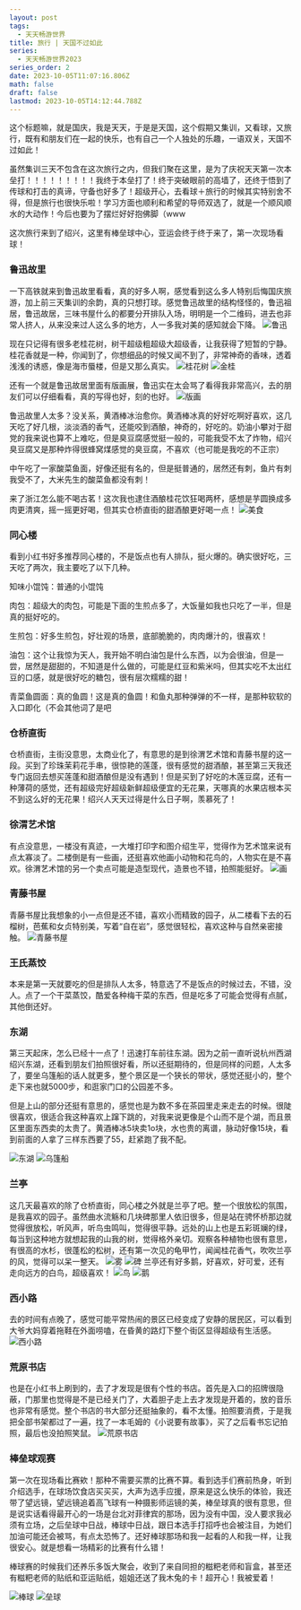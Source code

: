 ```yaml
---
layout: post
tags:
  - 天天畅游世界
title: 旅行 | 天国不过如此
series:
  - 天天畅游世界2023
series_order: 2
date: 2023-10-05T11:07:16.806Z
math: false
draft: false
lastmod: 2023-10-05T14:12:44.788Z
---
```

这个标题嘛，就是国庆，我是天天，于是是天国，这个假期又集训，又看球，又旅行，既有和朋友们在一起的快乐，也有自己一个人独处的乐趣，一语双关，天国不过如此！

虽然集训三天不包含在这次旅行之内，但我们聚在这里，是为了庆祝天天第一次本垒打！！！！！！！！！我终于本垒打了！终于突破眼前的高墙了，还终于悟到了传球和打击的真谛，守备也好多了！超级开心，去看球＋旅行的时候其实特别舍不得，但是旅行也很快乐啦！学习方面也顺利和希望的导师双选了，就是一个顺风顺水的大动作！今后也要为了摆烂好好抱佛脚（www

这次旅行来到了绍兴，这里有棒垒球中心，亚运会终于终于来了，第一次现场看球！

### 鲁迅故里

一下高铁就来到鲁迅故里看看，真的好多人啊，感觉看到这么多人特别后悔国庆旅游，加上前三天集训的余韵，真的只想打球。感觉鲁迅故里的结构怪怪的，鲁迅祖居，鲁迅故居，三味书屋什么的都要分开排队入场，明明是一个二维码，进去也非常人挤人，从来没来过人这么多的地方，人一多我对美的感知就会下降。
![鲁迅](/img/微信图片_20231005202250.jpg)

现在只记得有很多老桂花树，树干超级粗超级大超级香，让我获得了短暂的宁静。桂花香就是一种，你闻到了，你想细品的时候又闻不到了，非常神奇的香味，透着浅浅的诱惑，像是海市蜃楼，但是又那么真实。
![桂花树](/img/微信图片_20231005202330.jpg)
![金桂](/img/微信图片_20231005202319.jpg)

还有一个就是鲁迅故居里面有版画展，鲁迅实在太会骂了看得我非常高兴，去的朋友们可以仔细看看，真的写得也好，刻的也好。
![版画](/img/微信图片_20231005202313.jpg)

鲁迅故里人太多？没关系，黄酒棒冰治愈你。黄酒棒冰真的好好吃啊好喜欢，这几天吃了好几根，淡淡酒的香气，还能咬到酒酿，神奇的，好吃的。奶油小攀对于甜党的我来说也算不上难吃，但是臭豆腐感觉挺一般的，可能我受不太了炸物，绍兴臭豆腐又是那种炸得很蜂窝煤感觉的臭豆腐，不喜欢（也可能是我吃的不正宗）

中午吃了一家酸菜鱼面，好像还挺有名的，但是挺普通的，居然还有刺，鱼片有刺我受不了，大米先生的酸菜鱼都没有刺！

来了浙江怎么能不喝古茗！这次我也逮住酒酿桂花饮狂喝两杯，感想是芋圆换成多肉更清爽，摇一摇更好喝，但其实仓桥直街的甜酒酿更好喝一点！
![美食](/img/微信图片_20231005202119.jpg)

### 同心楼

看到小红书好多推荐同心楼的，不是饭点也有人排队，挺火爆的。确实很好吃，三天吃了两次，我主要吃了以下几种。

知味小馄饨：普通的小馄饨

肉包：超级大的肉包，可能是下面的生煎点多了，大饭量如我也只吃了一半，但是真的挺好吃的。

生煎包：好多生煎包，好壮观的场景，底部脆脆的，肉肉爆汁的，很喜欢！

油包：这个让我惊为天人，我开始不明白油包是什么东西，以为会很油，但是一尝，居然是甜甜的，不知道是什么做的，可能是红豆和紫米吗，但其实吃不太出红豆的口感，就是很好吃的糖包，很有层次糯糯的甜！

青菜鱼圆面：真的鱼圆！这是真的鱼圆！和鱼丸那种弹弹的不一样，是那种软软的入口即化（不会其他词了是吧

### 仓桥直街

仓桥直街，主街没意思，太商业化了，有意思的是到徐渭艺术馆和青藤书屋的这一段。买到了珍珠茉莉花手串，很惊艳的莲蓬，很有感觉的甜酒酿，甚至第三天我还专门返回去想买莲蓬和甜酒酿但是没有遇到！但是买到了好吃的木莲豆腐，还有一种薄荷的感觉，还有超级完好超级新鲜超级便宜的无花果，天哪真的水果店根本买不到这么好的无花果！绍兴人天天过得是什么日子啊，羡慕死了！

### 徐渭艺术馆

有点没意思，一楼没有真迹，一大堆打印字和图介绍生平，觉得作为艺术馆来说有点太寡淡了。二楼倒是有一些画，还挺喜欢他画小动物和花鸟的，人物实在是不喜欢。徐渭艺术馆的另一个卖点可能是造型现代，造景也不错，拍照能挺好。
![画](/img/微信图片_20231005202523.jpg)

### 青藤书屋

青藤书屋比我想象的小一点但是还不错，喜欢小而精致的园子，从二楼看下去的石榴树，芭蕉和女贞特别美，写着“自在岩”，感觉很轻松，喜欢这种与自然亲密接触。
![青藤书屋](/img/微信图片_20231005202506.jpg)

### 王氏蒸饺

本来是第一天就要吃的但是排队人太多，特意选了不是饭点的时候过去，不错，没人。点了一个干菜蒸饺，酷爱各种梅干菜的东西，但是吃多了可能会觉得有点腻，其他倒还好。

### 东湖

第三天起床，怎么已经十一点了！迅速打车前往东湖。因为之前一直听说杭州西湖绍兴东湖，还看到朋友们拍照很好看，所以还挺期待的，但是同样的问题，人太多了，要坐乌篷船的话人就更多，整个景区是一个狭长的带状，感觉还挺小的，整个走下来也就5000步，和逛家门口的公园差不多。

但是上山的部分还挺有意思的，感觉也是为数不多在茶园里走来走去的时候。很陡很喜欢，很适合我这种喜欢上蹿下跳的，对我来说更像是个山而不是个湖，而且景区里面东西卖的太贵了。黄酒棒冰5块卖1o块，水也贵的离谱，脉动好像15块，看到前面的人拿了三样东西要了55，赶紧跑了我不配。

![东湖](/img/微信图片_20231005202021.jpg)
![乌篷船](/img/微信图片_20231005202026.jpg)

### 兰亭

这几天最喜欢的除了仓桥直街，同心楼之外就是兰亭了吧。整一个很放松的氛围，是我喜欢的园子。虽然曲水流觞和几块碑那里人依旧很多，但是站在骋怀桥那边就觉得很放松，听风声，听鸟虫鸣叫，觉得很平静。远处的山上也是五彩斑斓的绿，每当到这种地方就想起我的山我的树，觉得格外亲切。观察各种植物也很有意思，有很高的水杉，很蓬松的松树，还有第一次见的龟甲竹，闻闻桂花香气，吹吹兰亭的风，觉得可以呆一整天。
![雾](/img/微信图片_20231005201817.jpg)
![碑](/img/微信图片_20231005201822.jpg)
兰亭还有好多鹅，好喜欢，好可爱，还有走向远方的白鸟，超级喜欢！
![鸟](/img/微信图片_20231005201834.jpg)
![鹅](/img/微信图片_20231005201826.jpg)

### 西小路

去的时间有点晚了，感觉可能平常热闹的景区已经变成了安静的居民区，可以看到大爷大妈穿着拖鞋在外面唠嗑，在昏黄的路灯下整个街区显得超级有生活感。
![西小路](/img/微信图片_20231005201651.jpg)

### 荒原书店

也是在小红书上刷到的，去了才发现是很有个性的书店。首先是入口的招牌很隐蔽，门那里也觉得是不是已经关门了，大着胆子走上去才发现是开着的，放的音乐也非常有感觉。整个书店的书大部分还挺抽象的，看不太懂。拍照要消费，于是我把全部书架都过了一遍，找了一本毛姆的《小说要有故事》，买了之后看书忘记拍照，最后也没拍照笑鼠。
![荒原书店](/img/微信图片_20231005201552.jpg)

### 棒垒球观赛

第一次在现场看比赛欸！那种不需要买票的比赛不算。看到选手们赛前热身，听到介绍选手，在球场饮食店买买买，大声为选手应援，原来是这么快乐的体验，我还带了望远镜，望远镜追着高飞球有一种摄影师运镜的美，棒垒球真的很有意思，但是说实话看得最开心的一场是台北对菲律宾的那场，因为没有中国，没人要求我必须有立场，之后垒球中日战，棒球中日战，跟日本选手打招呼也会被注目，为她们加油可能还会被骂，有点太恐怖了。还好棒球那场和我一起看的人和我一样，让我很安心。就是想看一场精彩的比赛有什么错！

棒球赛的时候我们还养乐多饭大聚会，收到了来自同担的糍粑老师和盲盒，甚至还有糍粑老师的贴纸和亚运贴纸，姐姐还送了我木兔的卡！超开心！我被爱着！

![棒球](/img/微信图片_20231005201450.jpg)
![垒球](/img/微信图片_20231005201443.jpg)